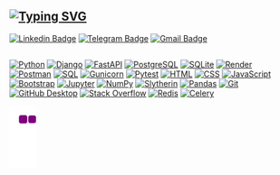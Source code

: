 ## <a href="https://git.io/typing-svg"><img src="https://readme-typing-svg.demolab.com?font=Fira+Code&duration=2000&pause=1500&color=000000&background=4761FF00&multiline=true&repeat=false&width=435&separator=%3C&lines=Hello!+I+am+Anatolii.+Python+dev.%3C;)" alt="Typing SVG" /></a>
[![Linkedin Badge](https://img.shields.io/badge/-LINKEDIN-0072b1?style=flat&logo=Linkedin&logoColor=white)](https://www.linkedin.com/in/anatolii-pozniak-84b235273/ "Connect on LinkedIn")
[![Telegram Badge](https://img.shields.io/badge/-TELEGRAM-0088CC?style=flat&logo=Telegram&logoColor=white)](https://t.me/AnatoliiPozniak "Contact on Telegram")
[![Gmail Badge](https://img.shields.io/badge/-GMAIL-c14438?style=flat&logo=Gmail&logoColor=white)](mailto:Anatolii.pznk@gmail.com "Connect via Email")
## 
<a href="#"><img alt="Python" src="https://img.shields.io/badge/Python-14354C.svg?logo=python&logoColor=white"></a>
<a href="#"><img alt="Django" src="https://img.shields.io/badge/-Django-blue?logo=django&logoColor=white"></a>
<a href="#"><img alt="FastAPI" src ="https://img.shields.io/badge/-FastAPI-success?logo=fastapi&logoColor=white"></a>
<a href="#"><img alt="PostgreSQL" src ="https://img.shields.io/badge/PostgreSQL-316192.svg?logo=postgresql&logoColor=white"></a>
<a href="#"><img alt="SQLite" src ="https://img.shields.io/badge/SQLite-07405e.svg?logo=sqlite&logoColor=white"></a>
<a href="#"><img alt="Render" src="https://img.shields.io/badge/Render-00979D.svg?logo=render&logoColor=white"></a>
<a href="#"><img alt="Postman" src="https://img.shields.io/badge/Postman-FF6C37?logo=postman&logoColor=white"></a>
<a href="#"><img alt="SQL" src="https://custom-icon-badges.demolab.com/badge/SQL-025E8C.svg?logo=database&logoColor=white"></a>
<a href="#"><img alt="Gunicorn" src="https://img.shields.io/badge/-Gunicorn-499848.svg?logo=gunicorn&logoColor=white"></a>
<a href="#"><img alt="Pytest" src="https://img.shields.io/badge/Pytest-0A9EDC.svg?logo=pytest&logoColor=white"></a>
<a href="#"><img alt="HTML" src="https://img.shields.io/badge/HTML-E34F26.svg?logo=html5&logoColor=white"></a>
<a href="#"><img alt="CSS" src="https://img.shields.io/badge/CSS-1572B6.svg?logo=css3&logoColor=white"></a>
<a href="#"><img alt="JavaScript" src="https://img.shields.io/badge/-JavaScript-yellow?logo=javascript&logoColor=white"></a>
<a href="#"><img alt="Bootstrap" src="https://img.shields.io/badge/Bootstrap-7952B3.svg?logo=bootstrap&logoColor=white"></a>
<a href="#"><img alt="Jupyter" src="https://img.shields.io/badge/Jupyter-F37626.svg?logo=Jupyter&logoColor=white"></a>
<a href="#"><img alt="NumPy" src="https://img.shields.io/badge/Numpy-013243.svg?logo=numpy&logoColor=white"></a>
<a href="#"><img alt="Slytherin" src="https://img.shields.io/badge/-Slytherin-green?logo=python&logoColor=white"></a>
<a href="#"><img alt="Pandas" src="https://img.shields.io/badge/Pandas-150458.svg?logo=pandas&logoColor=white"></a>
<a href="#"><img alt="Git" src="https://img.shields.io/badge/Git-F05033.svg?logo=git&logoColor=white"></a>
<a href="#"><img alt="GitHub Desktop" src="https://img.shields.io/badge/GitHub%20Desktop-8034A9.svg?logo=github&logoColor=white"></a>
<a href="#"><img alt="Stack Overflow" src="https://img.shields.io/badge/-Stack%20Overflow-FE7A16?logo=stack-overflow&logoColor=white"></a>
<a href="#"><img alt="Redis" src="https://img.shields.io/badge/-Redis-blue?logo=redis&logoColor=white"></a>
<a href="#"><img alt="Celery" src="https://img.shields.io/badge/-Celery-success?logo=celery&logoColor=white"></a>

![Snake animation](https://github.com/Anatolii-Poznyak/Anatolii-Poznyak/blob/output/github-contribution-grid-snake.gif)

